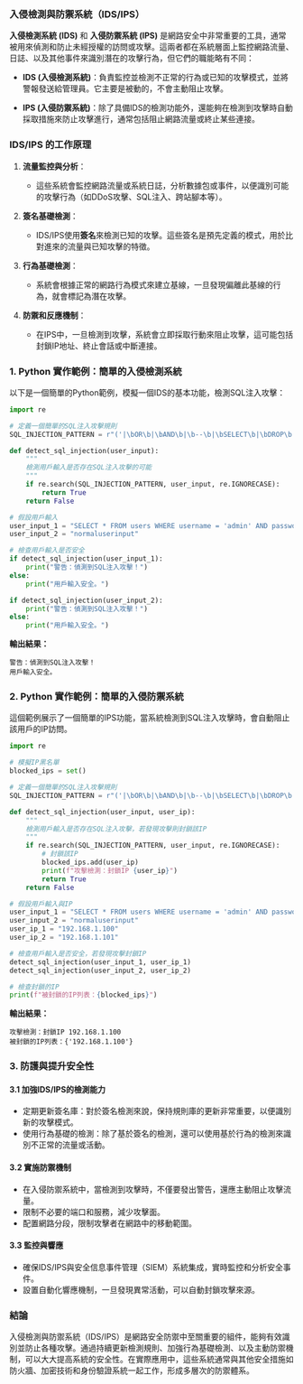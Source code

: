 ### 入侵檢測與防禦系統（IDS/IPS）

**入侵檢測系統 (IDS)** 和 **入侵防禦系統 (IPS)** 是網路安全中非常重要的工具，通常被用來偵測和防止未經授權的訪問或攻擊。這兩者都在系統層面上監控網路流量、日誌、以及其他事件來識別潛在的攻擊行為，但它們的職能略有不同：

- **IDS (入侵檢測系統)**：負責監控並檢測不正常的行為或已知的攻擊模式，並將警報發送給管理員。它主要是被動的，不會主動阻止攻擊。
  
- **IPS (入侵防禦系統)**：除了具備IDS的檢測功能外，還能夠在檢測到攻擊時自動採取措施來防止攻擊進行，通常包括阻止網路流量或終止某些連接。

### IDS/IPS 的工作原理

1. **流量監控與分析**：
   - 這些系統會監控網路流量或系統日誌，分析數據包或事件，以便識別可能的攻擊行為（如DDoS攻擊、SQL注入、跨站腳本等）。
   
2. **簽名基礎檢測**：
   - IDS/IPS使用**簽名**來檢測已知的攻擊。這些簽名是預先定義的模式，用於比對進來的流量與已知攻擊的特徵。
   
3. **行為基礎檢測**：
   - 系統會根據正常的網路行為模式來建立基線，一旦發現偏離此基線的行為，就會標記為潛在攻擊。

4. **防禦和反應機制**：
   - 在IPS中，一旦檢測到攻擊，系統會立即採取行動來阻止攻擊，這可能包括封鎖IP地址、終止會話或中斷連接。

### 1. **Python 實作範例：簡單的入侵檢測系統**

以下是一個簡單的Python範例，模擬一個IDS的基本功能，檢測SQL注入攻擊：

```python
import re

# 定義一個簡單的SQL注入攻擊規則
SQL_INJECTION_PATTERN = r"('|\bOR\b|\bAND\b|\b--\b|\bSELECT\b|\bDROP\b|\bINSERT\b)"

def detect_sql_injection(user_input):
    """
    檢測用戶輸入是否存在SQL注入攻擊的可能
    """
    if re.search(SQL_INJECTION_PATTERN, user_input, re.IGNORECASE):
        return True
    return False

# 假設用戶輸入
user_input_1 = "SELECT * FROM users WHERE username = 'admin' AND password = 'password';"
user_input_2 = "normaluserinput"

# 檢查用戶輸入是否安全
if detect_sql_injection(user_input_1):
    print("警告：偵測到SQL注入攻擊！")
else:
    print("用戶輸入安全。")

if detect_sql_injection(user_input_2):
    print("警告：偵測到SQL注入攻擊！")
else:
    print("用戶輸入安全。")
```

**輸出結果：**

```
警告：偵測到SQL注入攻擊！
用戶輸入安全。
```

### 2. **Python 實作範例：簡單的入侵防禦系統**

這個範例展示了一個簡單的IPS功能，當系統檢測到SQL注入攻擊時，會自動阻止該用戶的IP訪問。

```python
import re

# 模擬IP黑名單
blocked_ips = set()

# 定義一個簡單的SQL注入攻擊規則
SQL_INJECTION_PATTERN = r"('|\bOR\b|\bAND\b|\b--\b|\bSELECT\b|\bDROP\b|\bINSERT\b)"

def detect_sql_injection(user_input, user_ip):
    """
    檢測用戶輸入是否存在SQL注入攻擊，若發現攻擊則封鎖該IP
    """
    if re.search(SQL_INJECTION_PATTERN, user_input, re.IGNORECASE):
        # 封鎖該IP
        blocked_ips.add(user_ip)
        print(f"攻擊檢測：封鎖IP {user_ip}")
        return True
    return False

# 假設用戶輸入與IP
user_input_1 = "SELECT * FROM users WHERE username = 'admin' AND password = 'password';"
user_input_2 = "normaluserinput"
user_ip_1 = "192.168.1.100"
user_ip_2 = "192.168.1.101"

# 檢查用戶輸入是否安全，若發現攻擊封鎖IP
detect_sql_injection(user_input_1, user_ip_1)
detect_sql_injection(user_input_2, user_ip_2)

# 檢查封鎖的IP
print(f"被封鎖的IP列表：{blocked_ips}")
```

**輸出結果：**

```
攻擊檢測：封鎖IP 192.168.1.100
被封鎖的IP列表：{'192.168.1.100'}
```

### 3. **防護與提升安全性**

#### 3.1 **加強IDS/IPS的檢測能力**
- 定期更新簽名庫：對於簽名檢測來說，保持規則庫的更新非常重要，以便識別新的攻擊模式。
- 使用行為基礎的檢測：除了基於簽名的檢測，還可以使用基於行為的檢測來識別不正常的流量或活動。

#### 3.2 **實施防禦機制**
- 在入侵防禦系統中，當檢測到攻擊時，不僅要發出警告，還應主動阻止攻擊流量。
- 限制不必要的端口和服務，減少攻擊面。
- 配置網路分段，限制攻擊者在網路中的移動範圍。

#### 3.3 **監控與響應**
- 確保IDS/IPS與安全信息事件管理（SIEM）系統集成，實時監控和分析安全事件。
- 設置自動化響應機制，一旦發現異常活動，可以自動封鎖攻擊來源。

### 結論

入侵檢測與防禦系統（IDS/IPS）是網路安全防禦中至關重要的組件，能夠有效識別並防止各種攻擊。通過持續更新檢測規則、加強行為基礎檢測、以及主動防禦機制，可以大大提高系統的安全性。在實際應用中，這些系統通常與其他安全措施如防火牆、加密技術和身份驗證系統一起工作，形成多層次的防禦體系。